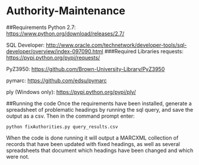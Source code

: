 # Authority-Maintenance
##Requirements
Python 2.7: https://www.python.org/download/releases/2.7/

SQL Developer: http://www.oracle.com/technetwork/developer-tools/sql-developer/overview/index-097090.html
###Required Libraries
requests: https://pypi.python.org/pypi/requests/

PyZ3950: https://github.com/Brown-University-Library/PyZ3950

pymarc: https://github.com/edsu/pymarc

ply (Windows only): https://pypi.python.org/pypi/ply/

##Running the code
Once the requirements have been installed, generate a spreadsheet of problematic headings by running the sql query, and save the output as a csv. Then in the command prompt enter: 
```
python fixAuthorities.py query_results.csv
```

When the code is done running it will output a MARCXML collection of records that have been updated with fixed headings, as well as several spreadsheets that document which headings have been changed and which were not.
